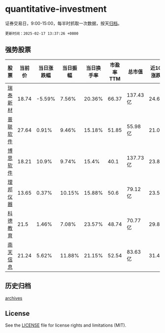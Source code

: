# quantitative-investment

证券交易日，9:00-15:00，每半时抓取一次数据，按天[归档](archives)。

`更新时间：2025-02-17 13:37:26 +0800`

## 强势股票

|股票|当前价|当日涨跌幅|当日振幅|当日换手率|市盈率TTM|总市值|近10日涨跌幅|
|----|----|----|----|----|----|----|----|
|[瑞泰新材](https://xueqiu.com/S/SZ301238)|18.74|-5.59%|7.56%|20.36%|66.37|137.43亿|24.68%|
|[普联软件](https://xueqiu.com/S/SZ300996)|27.64|0.91%|9.46%|15.18%|51.85|55.98亿|21.02%|
|[博思软件](https://xueqiu.com/S/SZ300525)|18.21|10.9%|9.74%|15.4%|40.1|137.73亿|23.88%|
|[理邦仪器](https://xueqiu.com/S/SZ300206)|13.65|0.37%|10.15%|15.88%|50.6|79.12亿|23.53%|
|[科德教育](https://xueqiu.com/S/SZ300192)|21.5|1.46%|7.08%|23.57%|48.74|70.77亿|29.83%|
|[南天信息](https://xueqiu.com/S/SZ000948)|21.24|5.62%|11.88%|21.15%|52.54|83.63亿|31.44%|

## 历史归档

[archives](archives)

## License

See the [LICENSE](LICENSE) file for license rights and limitations (MIT).